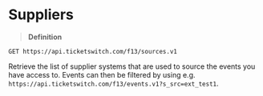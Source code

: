 # Suppliers
> **Definition**

```
GET https://api.ticketswitch.com/f13/sources.v1
```

Retrieve the list of supplier systems that are used to source the events
you have access to. Events can then be filtered by using e.g.
`https://api.ticketswitch.com/f13/events.v1?s_src=ext_test1`.
